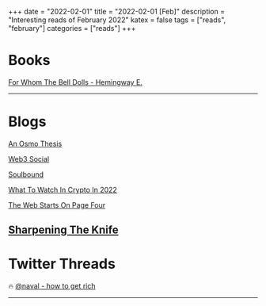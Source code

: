 +++
date = "2022-02-01"
title = "2022-02-01 [Feb]"
description = "Interesting reads of February 2022"
katex = false
tags = ["reads", "february"]
categories = ["reads"]
+++
# Books
[For Whom The Bell Dolls - Hemingway E.](https://www.amazon.es/Whom-Bell-Tolls-Ernest-Hemingway/dp/0099908603)

---

# Blogs
[An Osmo Thesis](https://ctzpy.substack.com/p/an-osmo-thesis)

[Web3 Social](https://30000feet.substack.com/p/issue-52-web-3-social)

[Soulbound](https://vitalik.ca/general/2022/01/26/soulbound.html)

[What To Watch In Crypto In 2022](https://www.readthegeneralist.com/briefing/crypto-2022)

[The Web Starts On Page Four](https://christianheilmann.com/2021/12/20/the-web-starts-on-page-four/)

[Sharpening The Knife](https://wangarian.substack.com/p/sharpening-the-knife?utm_source=twitter)
---

# Twitter Threads
🔥 [@naval - how to get rich](https://twitter.com/naval/status/1002103360646823936)

---